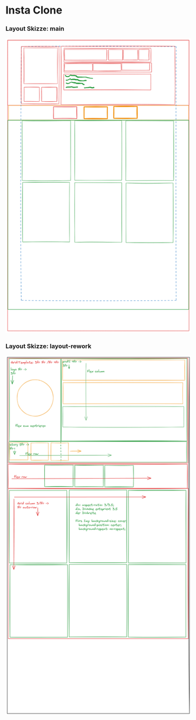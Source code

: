 # Insta Clone

### Layout Skizze: main

![layout](./layout%20skizze.png "skizze")

### Layout Skizze: layout-rework

![layout rework](./Layout-rework.png "rework")
